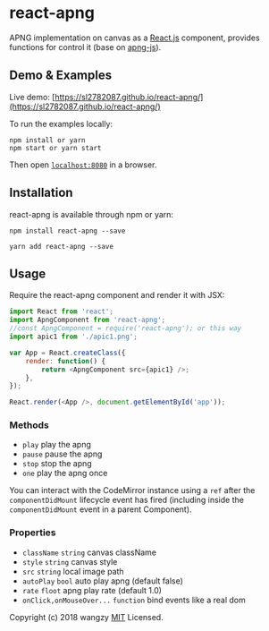 # react-apng

APNG implementation on canvas as a [React.js](http://facebook.github.io/react) component, provides functions for control it (base on [apng-js](https://github.com/davidmz/apng-js)).

## Demo & Examples

Live demo: [https://sl2782087.github.io/react-apng/](https://sl2782087.github.io/react-apng/)

To run the examples locally:

```
npm install or yarn
npm start or yarn start
```

Then open [`localhost:8080`](http://localhost:8080/docs/) in a browser.

## Installation

react-apng is available through npm or yarn:

```
npm install react-apng --save
```

```
yarn add react-apng --save
```

## Usage

Require the react-apng component and render it with JSX:

```javascript
import React from 'react';
import ApngComponent from 'react-apng';
//const ApngComponent = require('react-apng'); or this way
import apic1 from './apic1.png';

var App = React.createClass({
	render: function() {
		return <ApngComponent src={apic1} />;
	},
});

React.render(<App />, document.getElementById('app'));
```

### Methods

* `play` play the apng
* `pause` pause the apng
* `stop` stop the apng
* `one` play the apng once

You can interact with the CodeMirror instance using a `ref` after the `componentDidMount` lifecycle event has fired (including inside the `componentDidMount` event in a parent Component).

### Properties

* `className` `string` canvas className
* `style` `string` canvas style
* `src` `string` local image path
* `autoPlay` `bool` auto play apng (default false)
* `rate` `floot` apng play rate (default 1.0)
* `onClick,onMouseOver...` `function` bind events like a real dom

Copyright (c) 2018 wangzy [MIT](LICENSE) Licensed.
